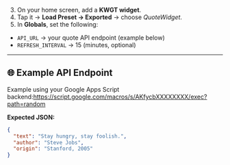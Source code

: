 3. On your home screen, add a **KWGT widget**.
4. Tap it → **Load Preset → Exported** → choose *QuoteWidget*.
5. In **Globals**, set the following:
- `API_URL` → your quote API endpoint (example below)
- `REFRESH_INTERVAL` → 15 (minutes, optional)

---

## 🌐 Example API Endpoint

Example using your Google Apps Script backend:https://script.google.com/macros/s/AKfycbXXXXXXXX/exec?path=random

**Expected JSON:**
```json
{
  "text": "Stay hungry, stay foolish.",
  "author": "Steve Jobs",
  "origin": "Stanford, 2005"
}
